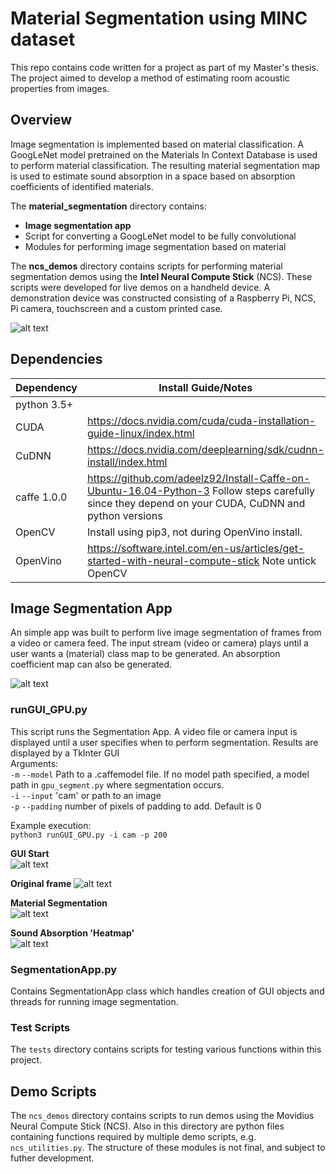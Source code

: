 # Material Segmentation using MINC dataset
This repo contains code written for a project as part of my Master's thesis. 
The project aimed to develop a method of estimating room acoustic properties from images. 

## Overview

Image segmentation is implemented based on material classification. 
A GoogLeNet model pretrained on the Materials In Context Database is used to perform material classification. 
The resulting material segmentation map is used to estimate sound absorption in a space based on absorption coefficients of identified materials.

The **material_segmentation** directory contains:
* **Image segmentation app**
* Script for converting a GoogLeNet model to be fully convolutional
* Modules for performing image segmentation based on material

The **ncs_demos** directory contains scripts for performing material segmentation demos using the **Intel Neural Compute Stick** (NCS). 
These scripts were developed for live demos on a handheld device. 
A demonstration device was constructed consisting of a Raspberry Pi, NCS, Pi camera, touchscreen and a custom printed case.

![alt text](https://github.com/aoifemcdonagh/material-segmentation/blob/master/src/pictures/demo_setup.png "demo setup")

## Dependencies

Dependency | Install Guide/Notes
-----------|--------------
python 3.5+ |
CUDA | https://docs.nvidia.com/cuda/cuda-installation-guide-linux/index.html
CuDNN | https://docs.nvidia.com/deeplearning/sdk/cudnn-install/index.html
caffe 1.0.0 | https://github.com/adeelz92/Install-Caffe-on-Ubuntu-16.04-Python-3 Follow steps carefully since they depend on your CUDA, CuDNN and python versions
OpenCV | Install using pip3, not during OpenVino install.
OpenVino | https://software.intel.com/en-us/articles/get-started-with-neural-compute-stick Note untick OpenCV


## Image Segmentation App
An simple app was built to perform live image segmentation of frames from a video or camera feed.
The input stream (video or camera) plays until a user wants a (material) class map to be generated.
An absorption coefficient map can also be generated.

![alt text](https://github.com/aoifemcdonagh/material-segmentation/blob/master/src/pictures/live_image_workflow.png "start up")

### runGUI_GPU.py  
This script runs the Segmentation App. 
A video file or camera input is displayed until a user specifies when to perform segmentation. 
Results are displayed by a TkInter GUI  
Arguments:  
   `-m` `--model` Path to a .caffemodel file. If no model path specified, a model path in `gpu_segment.py` where segmentation occurs.  
   `-i` `--input` 'cam' or path to an image  
   `-p` `--padding` number of pixels of padding to add. Default is 0 
   
Example execution:  
`python3 runGUI_GPU.py -i cam -p 200`

**GUI Start**   
![alt text](https://github.com/aoifemcdonagh/material-segmentation/blob/master/src/pictures/start.png "start up")

**Original frame**
![alt text](https://github.com/aoifemcdonagh/material-segmentation/blob/master/src/pictures/demo_table.png "demo original frame")  

**Material Segmentation**  
![alt text](https://github.com/aoifemcdonagh/material-segmentation/blob/master/src/pictures/demo_table_material.png "demo material segmentation")  

**Sound Absorption 'Heatmap'**  
![alt text](https://github.com/aoifemcdonagh/material-segmentation/blob/master/src/pictures/demo_table_abs.png "demo sound absorption heatmaps")  

### SegmentationApp.py  
Contains SegmentationApp class which handles creation of GUI objects and threads for running image segmentation.

### Test Scripts 
The `tests` directory contains scripts for testing various functions within this project.

## Demo Scripts
The `ncs_demos` directory contains scripts to run demos using the Movidius Neural Compute Stick (NCS). Also in this directory are python files containing functions required by multiple demo scripts, e.g. `ncs_utilities.py`. The structure of these modules is not final, and subject to futher development.
